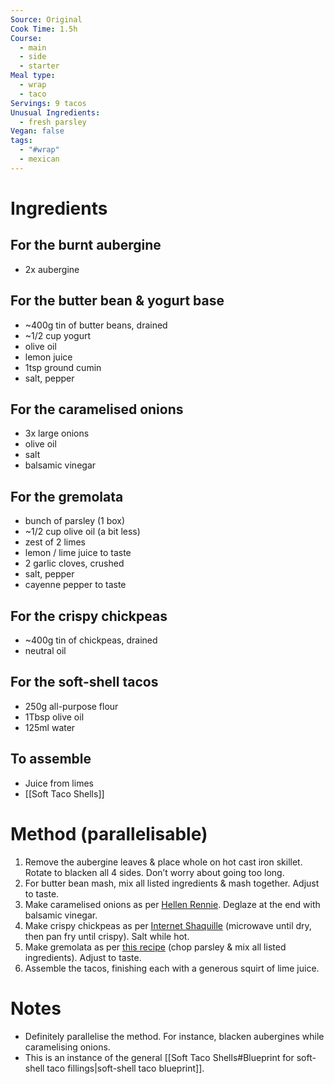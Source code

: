 ```yaml
---
Source: Original
Cook Time: 1.5h
Course:
  - main
  - side
  - starter
Meal type:
  - wrap
  - taco
Servings: 9 tacos
Unusual Ingredients:
  - fresh parsley
Vegan: false
tags:
  - "#wrap"
  - mexican
---
```

# Ingredients

## For the burnt aubergine

- 2x aubergine

## For the butter bean & yogurt base

- ~400g tin of butter beans, drained
- ~1/2 cup yogurt
- olive oil
- lemon juice
- 1tsp ground cumin
- salt, pepper

## For the caramelised onions

- 3x large onions
- olive oil
- salt
- balsamic vinegar

## For the gremolata

- bunch of parsley (1 box)
- ~1/2 cup olive oil (a bit less)
- zest of 2 limes
- lemon / lime juice to taste
- 2 garlic cloves, crushed
- salt, pepper
- cayenne pepper to taste

## For the crispy chickpeas

- ~400g tin of chickpeas, drained
- neutral oil

## For the soft-shell tacos

- 250g all-purpose flour
- 1Tbsp olive oil
- 125ml water

## To assemble

- Juice from limes
- [[Soft Taco Shells]]

# Method (parallelisable)

1. Remove the aubergine leaves & place whole on hot cast iron skillet. Rotate to blacken all 4 sides. Don’t worry about going too long.
2. For butter bean mash, mix all listed ingredients & mash together. Adjust to taste.
3. Make caramelised onions as per [Hellen Rennie](https://youtu.be/kEfJTmf9hDs). Deglaze at the end with balsamic vinegar.
4. Make crispy chickpeas as per [Internet Shaquille](https://youtu.be/5EU76q3Vf3Q) (microwave until dry, then pan fry until crispy). Salt while hot.
5. Make gremolata as per [this recipe](https://www.feastingathome.com/gremolata-recipe/) (chop parsley & mix all listed ingredients). Adjust to taste.
6. Assemble the tacos, finishing each with a generous squirt of lime juice.

# Notes

- Definitely parallelise the method. For instance, blacken aubergines while caramelising onions.
- This is an instance of the general [[Soft Taco Shells#Blueprint for soft-shell taco fillings|soft-shell taco blueprint]].
